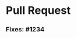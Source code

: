 <!--
#########################################################################

Thank you for sharing your work and for opening a PR for the website.

(!) IMPORTANT (!):
Before you proceed, please ensure that your PR is targeted at the `dev` branch!

Kindly review the following comments carefully and provide information
pertaining to each relevant section.

#########################################################################
-->
# Pull Request


<!--
    Thank you for your interest in contributing to the website! Please note that
    our contribution policy requires that a feature request or bug report be
    approved and assigned prior to opening a pull request. This helps avoid
    wasting time and effort on a proposed change that we might not be able to
    accept.

    Please specify your assigned issue number on the line below.
-->
### Fixes: #1234
